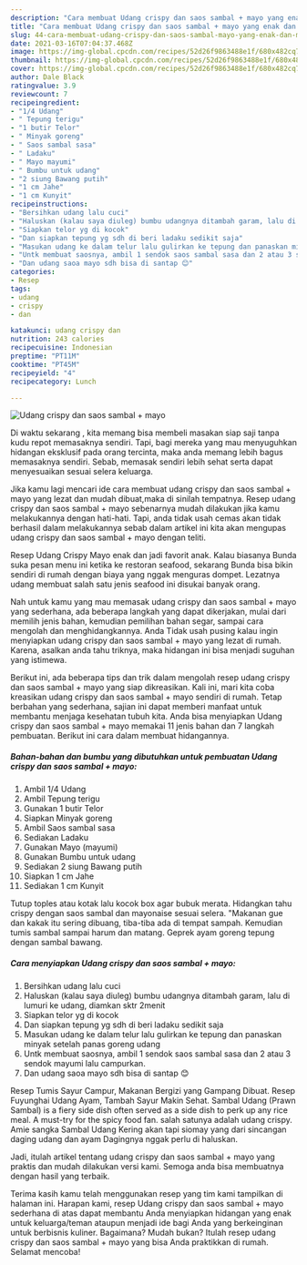 ```yaml
---
description: "Cara membuat Udang crispy dan saos sambal + mayo yang enak dan Mudah Dibuat"
title: "Cara membuat Udang crispy dan saos sambal + mayo yang enak dan Mudah Dibuat"
slug: 44-cara-membuat-udang-crispy-dan-saos-sambal-mayo-yang-enak-dan-mudah-dibuat
date: 2021-03-16T07:04:37.468Z
image: https://img-global.cpcdn.com/recipes/52d26f9863488e1f/680x482cq70/udang-crispy-dan-saos-sambal-mayo-foto-resep-utama.jpg
thumbnail: https://img-global.cpcdn.com/recipes/52d26f9863488e1f/680x482cq70/udang-crispy-dan-saos-sambal-mayo-foto-resep-utama.jpg
cover: https://img-global.cpcdn.com/recipes/52d26f9863488e1f/680x482cq70/udang-crispy-dan-saos-sambal-mayo-foto-resep-utama.jpg
author: Dale Black
ratingvalue: 3.9
reviewcount: 7
recipeingredient:
- "1/4 Udang"
- " Tepung terigu"
- "1 butir Telor"
- " Minyak goreng"
- " Saos sambal sasa"
- " Ladaku"
- " Mayo mayumi"
- " Bumbu untuk udang"
- "2 siung Bawang putih"
- "1 cm Jahe"
- "1 cm Kunyit"
recipeinstructions:
- "Bersihkan udang lalu cuci"
- "Haluskan (kalau saya diuleg) bumbu udangnya ditambah garam, lalu di lumuri ke udang, diamkan sktr 2menit"
- "Siapkan telor yg di kocok"
- "Dan siapkan tepung yg sdh di beri ladaku sedikit saja"
- "Masukan udang ke dalam telur lalu gulirkan ke tepung dan panaskan minyak setelah panas goreng udang"
- "Untk membuat saosnya, ambil 1 sendok saos sambal sasa dan 2 atau 3 sendok mayumi lalu campurkan."
- "Dan udang saoa mayo sdh bisa di santap 😊"
categories:
- Resep
tags:
- udang
- crispy
- dan

katakunci: udang crispy dan 
nutrition: 243 calories
recipecuisine: Indonesian
preptime: "PT11M"
cooktime: "PT45M"
recipeyield: "4"
recipecategory: Lunch

---
```



![Udang crispy dan saos sambal + mayo](https://img-global.cpcdn.com/recipes/52d26f9863488e1f/680x482cq70/udang-crispy-dan-saos-sambal-mayo-foto-resep-utama.jpg)

Di waktu  sekarang , kita memang bisa membeli masakan siap saji tanpa kudu repot memasaknya sendiri. Tapi, bagi mereka yang mau menyuguhkan hidangan eksklusif pada orang tercinta, maka anda memang lebih bagus memasaknya sendiri. Sebab, memasak sendiri lebih sehat serta dapat menyesuaikan sesuai selera keluarga.

Jika kamu lagi mencari ide cara membuat udang crispy dan saos sambal + mayo yang lezat dan mudah dibuat,maka di sinilah tempatnya. Resep udang crispy dan saos sambal + mayo  sebenarnya mudah dilakukan jika kamu melakukannya dengan hati-hati. Tapi, anda tidak usah cemas akan tidak berhasil dalam melakukannya 
sebab dalam artikel ini kita akan mengupas udang crispy dan saos sambal + mayo dengan teliti.  

Resep Udang Crispy Mayo enak dan jadi favorit anak. Kalau biasanya Bunda suka pesan menu ini ketika ke restoran seafood, sekarang Bunda bisa bikin sendiri di rumah dengan biaya yang nggak menguras dompet. Lezatnya udang membuat salah satu jenis seafood ini disukai banyak orang.

Nah untuk kamu yang mau memasak udang crispy dan saos sambal + mayo yang sederhana, ada beberapa langkah yang dapat dikerjakan, mulai dari memilih jenis bahan, kemudian pemilihan bahan segar, sampai cara mengolah dan menghidangkannya. Anda Tidak usah pusing kalau ingin menyiapkan udang crispy dan saos sambal + mayo yang lezat di rumah. Karena, asalkan anda  tahu triknya, maka hidangan ini bisa menjadi suguhan yang istimewa.

Berikut ini, ada beberapa tips dan trik dalam mengolah resep udang crispy dan saos sambal + mayo yang siap dikreasikan. Kali ini, mari kita coba kreasikan udang crispy dan saos sambal + mayo sendiri di rumah. Tetap berbahan yang sederhana, sajian ini dapat memberi manfaat untuk membantu menjaga kesehatan tubuh kita. Anda bisa menyiapkan Udang crispy dan saos sambal + mayo memakai 11 jenis bahan dan 7 langkah pembuatan. Berikut ini cara dalam membuat hidangannya.

<!--inarticleads1-->

##### Bahan-bahan dan bumbu yang dibutuhkan untuk pembuatan Udang crispy dan saos sambal + mayo:

1. Ambil 1/4 Udang
1. Ambil  Tepung terigu
1. Gunakan 1 butir Telor
1. Siapkan  Minyak goreng
1. Ambil  Saos sambal sasa
1. Sediakan  Ladaku
1. Gunakan  Mayo (mayumi)
1. Gunakan  Bumbu untuk udang
1. Sediakan 2 siung Bawang putih
1. Siapkan 1 cm Jahe
1. Sediakan 1 cm Kunyit


Tutup toples atau kotak lalu kocok box agar bubuk merata. Hidangkan tahu crispy dengan saos sambal dan mayonaise sesuai selera. &#34;Makanan gue dan kakak itu sering dibuang, tiba-tiba ada di tempat sampah. Kemudian tumis sambal sampai harum dan matang. Geprek ayam goreng tepung dengan sambal bawang. 

<!--inarticleads2-->

##### Cara menyiapkan Udang crispy dan saos sambal + mayo:

1. Bersihkan udang lalu cuci
1. Haluskan (kalau saya diuleg) bumbu udangnya ditambah garam, lalu di lumuri ke udang, diamkan sktr 2menit
1. Siapkan telor yg di kocok
1. Dan siapkan tepung yg sdh di beri ladaku sedikit saja
1. Masukan udang ke dalam telur lalu gulirkan ke tepung dan panaskan minyak setelah panas goreng udang
1. Untk membuat saosnya, ambil 1 sendok saos sambal sasa dan 2 atau 3 sendok mayumi lalu campurkan.
1. Dan udang saoa mayo sdh bisa di santap 😊


Resep Tumis Sayur Campur, Makanan Bergizi yang Gampang Dibuat. Resep Fuyunghai Udang Ayam, Tambah Sayur Makin Sehat. Sambal Udang (Prawn Sambal) is a fiery side dish often served as a side dish to perk up any rice meal. A must-try for the spicy food fan. salah satunya adalah udang crispy. Amie sangka Sambal Udang Kering akan tapi siomay yang dari sincangan daging udang dan ayam Dagingnya nggak perlu di haluskan. 

Jadi, itulah artikel tentang  udang crispy dan saos sambal + mayo  yang praktis dan mudah dilakukan versi kami. Semoga anda bisa membuatnya dengan hasil yang terbaik. 

Terima kasih kamu telah menggunakan resep yang tim kami tampilkan di halaman ini. Harapan kami, resep  Udang crispy dan saos sambal + mayo sederhana di atas dapat membantu Anda menyiapkan hidangan yang enak untuk keluarga/teman ataupun menjadi ide bagi Anda yang berkeinginan untuk berbisnis kuliner. Bagaimana? Mudah bukan? Itulah resep udang crispy dan saos sambal + mayo yang bisa Anda praktikkan di rumah. Selamat mencoba!

